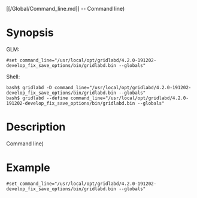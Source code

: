 [[/Global/Command_line.md]] -- Command line)

# Synopsis
GLM:
~~~
#set command_line="/usr/local/opt/gridlabd/4.2.0-191202-develop_fix_save_options/bin/gridlabd.bin --globals"
~~~
Shell:
~~~
bash$ gridlabd -D command_line="/usr/local/opt/gridlabd/4.2.0-191202-develop_fix_save_options/bin/gridlabd.bin --globals"
bash$ gridlabd --define command_line="/usr/local/opt/gridlabd/4.2.0-191202-develop_fix_save_options/bin/gridlabd.bin --globals"
~~~

# Description

Command line)

# Example

~~~
#set command_line="/usr/local/opt/gridlabd/4.2.0-191202-develop_fix_save_options/bin/gridlabd.bin --globals"
~~~
